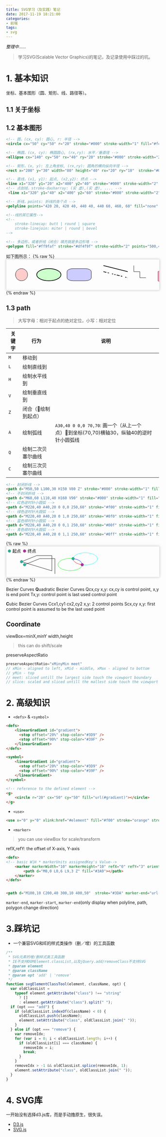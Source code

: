 ```yaml
---
title: SVG学习（及实践）笔记
date: 2017-11-19 18:21:00
categories:
- 前端
tags:
- svg
---
```


*整理中……*

>学习SVG(Scalable Vector Graphics)的笔记，及记录使用中踩过的坑。

# 1. 基本知识

坐标、基本图形（圆、矩形、线、路径等）。
<!--more-->
## 1.1 关于坐标

## 1.2 基本图形

```html
<!-- 圆，(cx, cy): 圆心, r: 半径 -->
<circle cx="50" cy="50" r="20" stroke="#000" stroke-width="1" fill="#fcc" />

<!-- 椭圆，(cx, cy): 椭圆圆心, (rx,ry): 水平／垂直径 -->
<ellipse cx="140" cy="50" rx="40" ry="20" stroke="#000" stroke-width="2" fill="#cfc"/>

<!-- 矩形，(x, y): 左上角坐标, (rx,ry): 圆角的横向纵向半径 -->
<rect x="200" y="30" width="80" height="40" rx="20" ry="10"  stroke="#000" stroke-width="1" fill="#ccf" />

<!-- 直线，(x1, y1): 起点, (x2,y2): 终点 -->
<line x1="320" y1="20" x2="400" y2="40" stroke="#000" stroke-width="2" />
<!-- 点划线，stroke-dasharray: (实 虚),(实 虚), .... -->
 <line x1="320" y1="40" x2="400" y2="60" stroke="#000" stroke-width="2" stroke-dasharray="10 4, 5 10, 4 4, 4 4" />

<!-- 折线，points: 折线的各个点 -->
<polyline points="420 20, 420 40, 440 40, 440 60, 460, 60" fill="none" stroke="#000" />

<!--线的其它属性-->
<!--
    stroke-linecap: butt | round | square
    stroke-linejoin: miter | round | bevel
-->

<!-- 多边形，或者折线（闭合）填充就是多边形咯 -->
<polygon fill="#ff9faf" stroke="#df4f9f" stroke-width="2" points="500,40 500,70 520,80 540,70 540,40 520,30" />
```

如下图所示：
{% raw %}
<svg style="width:600px;height:100px;box-shadow:0 0 8px 0 rgba(0,0,0,.2);border:1px solid rgba(0,0,0,.1);">
    <circle cx="50" cy="50" r="20" stroke="#000" stroke-width="1" fill="#fcc" />
    <ellipse cx="140" cy="50" rx="40" ry="20" stroke="#000" stroke-width="2" fill="#cfc"/>
    <rect x="200" y="30" width="80" height="40" rx="20" ry="10"  stroke="#000" stroke-width="1" fill="#ccf" />
    <line x1="320" y1="20" x2="400" y2="40" stroke="#000" stroke-width="2" />
    <line x1="320" y1="40" x2="400" y2="60" stroke="#000" stroke-width="2" stroke-dasharray="10 4, 5 10, 4 4, 4 4" />
    <polyline points="420 20, 420 40, 440 40, 440 60, 460, 60" fill="none" stroke="#000" />
    <polygon fill="#ff9faf" stroke="#df4f9f" stroke-width="2" points="500,40 500,70 520,80 540,70 540,40 520,30" />
</svg>
{% endraw %}

## 1.3 path

> 大写字母：相对于起点的绝对定位，小写：相对定位

|关键字|行为|说明|
|----|----|---|
|`M`|移动到|
|`L`|绘制直线到|
|`H`|绘制水平线到|
|`V`|绘制垂直线到|
|`Z`|闭合（绘制到起点）|
|`A`|绘制弧线|`A30,40 0 0,0 70,70`: 画一个（从上一个点）到坐标(70,70)横轴30，纵轴40的逆时针小圆弧线|
|`Q`|绘制二次贝塞尔曲线|
|`C`|绘制三次贝塞尔曲线|


```html
<!-- 封闭折线 -->
<path d="M50,50 L100,30 H150 V80 Z" stroke="#000" stroke-width="1" fill="none" marker-start="url(#start)"/>
<!-- 不封闭折线 -->
<path d="M60,60 L110,40 H160 V90" stroke="#000" stroke-width="1" fill="none" marker-start="url(#start)"/>
<!-- 红色逆时针小圆弧 -->
<path d="M220,40 A40,20 0 0,0 250,60" stroke="#f00" stroke-width="1" fill="none"/>
<!-- 绿色逆时针大圆弧 -->
<path d="M220,40 A40,20 0 1,0 250,60" stroke="#0f0" stroke-width="1" fill="none"/>
<!-- 蓝色顺时针小圆弧 -->
<path d="M220,40 A40,20 0 0,1 250,60" stroke="#00f" stroke-width="1" fill="none"/>
<!-- 青色顺时针大圆弧 -->
<path d="M220,40 A40,20 0 1,1 250,60" stroke="#0ff" stroke-width="1" fill="none" marker-start="url(#start)" marker-end="url(#end)"/>
```

{% raw %}
<svg style="width:600px;height:100px;box-shadow:0 0 8px 0 rgba(0,0,0,.2);border:1px solid rgba(0,0,0,.1);">
  <defs>
    <marker viewBox="0 0 10 10" markerWidth="10" markerHeight="10" refX="5" refY="5" orient="auto" markerUnits="strokeWidth" id="start">
        <circle cx="5" cy="5" r="5" fill="#3A9" stroke="none"></circle>
    </marker>
    <marker viewBox="0 0 10 10" markerWidth="10" markerHeight="10" refX="5" refY="5" orient="auto" markerUnits="strokeWidth" id="end">
        <circle cx="5" cy="5" r="5" fill="#A39" stroke="none"></circle>
    </marker>
  </defs>
  <path d="M10,15 L10,15" marker-start="url(#start)"/>
  <text x="20" y="20">起点</text>
  <path d="M60,15 L10,15" marker-start="url(#end)"/>
  <text x="70" y="20">终点</text>
  <path d="M50,50 L100,30 H150 V80 Z" stroke="#000" stroke-width="1" fill="none" marker-start="url(#start)"/>
  <path d="M60,60 L110,40 H160 V90" stroke="#000" stroke-width="1" fill="none" marker-start="url(#start)"/>
  <path d="M220,40 A40,20 0 0,0 250,60" stroke="#f00" stroke-width="1" fill="none"/>
  <path d="M220,40 A40,20 0 1,0 250,60" stroke="#0f0" stroke-width="1" fill="none"/>
  <path d="M220,40 A40,20 0 0,1 250,60" stroke="#00f" stroke-width="1" fill="none"/>
  <path d="M220,40 A40,20 0 1,1 250,60" stroke="#0ff" stroke-width="1" fill="none" marker-start="url(#start)" marker-end="url(#end)"/>
</svg>
{% endraw %}

Bezier Curves
**Q**uadratic Bezier Curves
Qcx,cy x,y: cx,cy is control point, x,y is end point
Tx,y: control point is last used control point

**C**ubic Bezier Curves
Ccx1,cy1 cx2,cy2 x,y: 2 control points
Scx,cy x,y: first control point is assumed to be the last used point

## Coordinate
viewBox=minX,minY width,height
> this can do shift/scale

preserveAspectRatio
```js
preserveAspectRatio="xMinyMin meet"
// xMin - aligned to left, xMid - middle, xMax - aligned to bottom
// yMin - top
// meet: sliced untill the largest side touch the viewport boundary
// slice: scaled and sliced untill the mallest side touch the viewport boundary
```

# 2. 高级知识

* `<defs>` & `<symbol>` 
```html
<defs>
    <linearGradient id="gradient">
      <stop offset="20%" stop-color="#3D9" />
      <stop offset="90%" stop-color="#39F" />
    </linearGradient>
</defs>

<symbol>
    <linearGradient id="gradient">
      <stop offset="20%" stop-color="#3D9" />
      <stop offset="90%" stop-color="#39F" />
    </linearGradient>
</symbol>

<!-- reference to the defined element -->
<g>
    <circle r="20" cx="50" cy="50" fill="url(#gradient)"></circle>
</g>
```

* `<use>`
```html
<use x="0" y="0" xlink:href="#element" fill="#f00" stroke="orange" stroke-width="5px" />
```


* `<marker>`
>you can use viewBox for scale/transform

refX,refY: the offset of X-axis, Y-axis
```html
<defs>
<!-- basic W|H * markerUnits assignedKey's Value-->
    <marker markerWidth="10" markerHeight="10" refX="0" refY="3" orient="auto" markerUnits="strokeWidth" id="arrow">
        <path d="M0,0 L0,6 L9,3 Z" fill="#3A9"></path>
    </marker>
</defs>


<path d="M100,10 C200,40 300,10 400,50"  stroke="#3DA" marker-end="url(#arrow)" fill="none" stroke-width="2"/>
```

`marker-end`, `marker-start`, `marker-end`(only display when polyline, path, polygon change direction)

# 3.踩坑记

* 一个兼容SVG和IE的样式类操作（删／增）的工具函数

```js
/**
 * SVG元素的增/删样式类工具函数
 * IE不支持DOMElement.classList,以及jQuery.add/removeClass不支持SVG
 * @param element
 * @param className
 * @param opt 'add' | 'remove'
 */
function svgElementClassTool(element, className, opt) {
  var oldClassList =
    typeof element.getAttribute("class") !== "string"
      ? []
      : element.getAttribute("class").split(" ");
  if (opt === "add") {
    if (oldClassList.indexOf(className) < 0) {
      oldClassList.push(className);
      element.setAttribute("class", oldClassList.join(" "));
    }
  } else if (opt === "remove") {
    var removeIdx;
    for (var i = 0; i < oldClassList.length; i++) {
      if (oldClassList[i] === className) {
        removeIdx = i;
        break;
      }
    }
    removeIdx > -1 && oldClassList.splice(removeIdx, 1);
    element.setAttribute("class", oldClassList.join(" "));
  }
}


```

# 4. SVG库

一开始没有选择d3.js库，而是手动撸原生，很失误。

* [D3.js](https://d3js.org/)
* [SVG.js](http://svgjs.com/)

